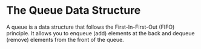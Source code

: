 # The Queue Data Structure 

A queue is a data structure that follows the First-In-First-Out (FIFO) principle. It allows you to enqueue (add) elements at the back and dequeue (remove) elements from the front of the queue.